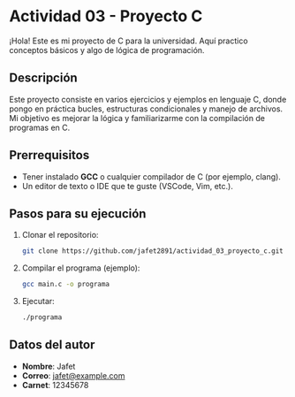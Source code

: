 # Actividad 03 - Proyecto C

¡Hola! Este es mi proyecto de C para la universidad. Aquí practico conceptos básicos y algo de lógica de programación.

## Descripción
Este proyecto consiste en varios ejercicios y ejemplos en lenguaje C, donde pongo en práctica bucles, estructuras condicionales y manejo de archivos. Mi objetivo es mejorar la lógica y familiarizarme con la compilación de programas en C.

## Prerrequisitos
- Tener instalado **GCC** o cualquier compilador de C (por ejemplo, clang).
- Un editor de texto o IDE que te guste (VSCode, Vim, etc.).

## Pasos para su ejecución
1. Clonar el repositorio:
   ```bash
   git clone https://github.com/jafet2891/actividad_03_proyecto_c.git
   ```
2. Compilar el programa (ejemplo):
   ```bash
   gcc main.c -o programa
   ```
3. Ejecutar:
   ```bash
   ./programa
   ```

## Datos del autor
- **Nombre**: Jafet
- **Correo**: jafet@example.com
- **Carnet**: 12345678

```
